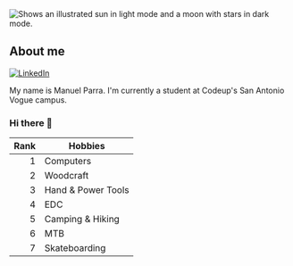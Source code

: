 <picture>
  <source media="(prefers-color-scheme: dark)" srcset="https://user-images.githubusercontent.com/25423296/163456776-7f95b81a-f1ed-45f7-b7ab-8fa810d529fa.png">
  <source media="(prefers-color-scheme: light)" srcset="https://user-images.githubusercontent.com/25423296/163456779-a8556205-d0a5-45e2-ac17-42d089e3c3f8.png">
  <img alt="Shows an illustrated sun in light mode and a moon with stars in dark mode." src="https://user-images.githubusercontent.com/25423296/163456779-a8556205-d0a5-45e2-ac17-42d089e3c3f8.png">
</picture>


## About me

<a href="https://www.linkedin.com/in/manuelparra1/">
<img src="https://img.shields.io/badge/LinkedIn-0077B5?style=for-the-badge&logo=linkedin&logoColor=white" alt="LinkedIn" >
</a>

My name is Manuel Parra.  I'm currently a student at Codeup's San Antonio Vogue campus.

### Hi there 👋

| Rank | Hobbies           |
|-----:|-------------------|
|     1|Computers          |
|     2|Woodcraft          |
|     3|Hand & Power Tools |
|     4|EDC                |
|     5|Camping & Hiking   |
|     6|MTB                |
|     7|Skateboarding      |

<!--
**manuelparra1/manuelparra1** is a ✨ _special_ ✨ repository because its `README.md` (this file) appears on your GitHub profile.

Here are some ideas to get you started:

- 🔭 I’m currently working on ...
- 🌱 I’m currently learning ...
- 👯 I’m looking to collaborate on ...
- 🤔 I’m looking for help with ...
- 💬 Ask me about ...
- 📫 How to reach me: ...
- 😄 Pronouns: ...
- ⚡ Fun fact: ...
-->
